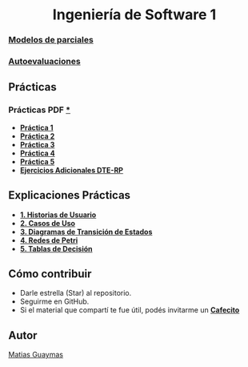 <h1 align="center"> Ingeniería de Software 1 </h1>

### [**Modelos de parciales**](https://github.com/MatiasGuaymas/INGE-1/tree/main/Parciales)
### [**Autoevaluaciones**](https://github.com/MatiasGuaymas/INGE-1/tree/main/Autoevaluaciones)

## Prácticas 
### Prácticas PDF [*](https://github.com/MatiasGuaymas/INGE-1/tree/main/Practicas%20PDF)
* [**Práctica 1**](https://github.com/MatiasGuaymas/INGE-1/tree/main/Resoluciones/Practica%201)
* [**Práctica 2**](https://github.com/MatiasGuaymas/INGE-1/tree/main/Resoluciones/Practica%202)
* [**Práctica 3**](https://github.com/MatiasGuaymas/INGE-1/tree/main/Resoluciones/Practica%203)
* [**Práctica 4**](https://github.com/MatiasGuaymas/INGE-1/tree/main/Resoluciones/Practica%204)
* [**Práctica 5**](https://github.com/MatiasGuaymas/INGE-1/tree/main/Resoluciones/Practica%205)
* [**Ejercicios Adicionales DTE-RP**](https://github.com/MatiasGuaymas/INGE-1/blob/main/Practicas%20PDF/Ejercicios%20adicionales%20DTE%20y%20Redes%20de%20Petri.pdf)

## Explicaciones Prácticas
* [**1. Historias de Usuario**](https://github.com/MatiasGuaymas/INGE-1/blob/main/Explicaciones/1.%20Explicaci%C3%B3n-HU-2024.pdf)
* [**2. Casos de Uso**](https://github.com/MatiasGuaymas/INGE-1/blob/main/Explicaciones/2.%20Explicacion-CU-2024.pptx)
* [**3. Diagramas de Transición de Estados**](https://github.com/MatiasGuaymas/INGE-1/blob/main/Explicaciones/3.%20Explicacion-DTE-2024.pdf)
* [**4. Redes de Petri**](https://github.com/MatiasGuaymas/INGE-1/blob/main/Explicaciones/4.%20Explicacion-RP-2024.pptx)
* [**5. Tablas de Decisión**](https://github.com/MatiasGuaymas/INGE-1/blob/main/Explicaciones/5.%20Explicacion-TD-2024.pdf)

## Cómo contribuir
* Darle estrella (Star) al repositorio.
* Seguirme en GitHub.
* Si el material que compartí te fue útil, podés invitarme un **[Cafecito](https://cafecito.app/matiasguaymas)**

## Autor

[Matias Guaymas](https://www.linkedin.com/in/matiasguaymas/)
